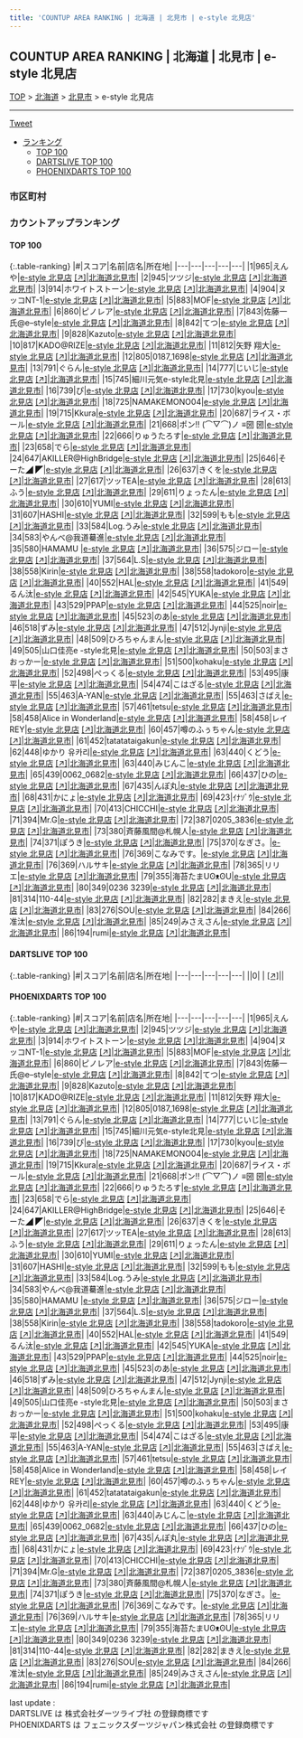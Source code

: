 ```yaml
---
title: 'COUNTUP AREA RANKING | 北海道 | 北見市 | e-style 北見店'
---
```

## COUNTUP AREA RANKING | 北海道 | 北見市 | e-style 北見店

[TOP](/darts/rank/) > [北海道](/darts/rank/北海道/) > [北見市](/darts/rank/北海道/北見市/) > e-style 北見店

___

<a href="https://twitter.com/share?ref_src=twsrc%5Etfw" data-text="COUNTUP AREA RANKING | 北海道北見市e-style 北見店" class="twitter-share-button" data-hashtags="DARTSLIVE,PHOENIXDARTS,darts,ダーツ" data-show-count="false">Tweet</a>

* [ランキング](#カウントアップランキング)
    * [TOP 100](#top-100)
    * [DARTSLIVE TOP 100](#dartslive-top-100)
    * [PHOENIXDARTS TOP 100](#phoenixdarts-top-100)

### 市区町村

<ul>

</ul>

### カウントアップランキング

#### TOP 100



{:.table-ranking}
|#|スコア|名前|店名|所在地|
|---|---|---|---|---|
|1|965|<span class="rank-name-pd">えんや</span>|<a href="/darts/rank/shops/10579.html">e-style 北見店</a> <a href="https://vs.phoenixdarts.com/jp/shop/shopDetailInfo/s_10579?s_seq=10579">[↗]</a>|<a href="/darts/rank/北海道/北見市">北海道北見市</a>|
|2|945|<span class="rank-name-pd">ツツジ</span>|<a href="/darts/rank/shops/10579.html">e-style 北見店</a> <a href="https://vs.phoenixdarts.com/jp/shop/shopDetailInfo/s_10579?s_seq=10579">[↗]</a>|<a href="/darts/rank/北海道/北見市">北海道北見市</a>|
|3|914|<span class="rank-name-pd">ホワイトストーン</span>|<a href="/darts/rank/shops/10579.html">e-style 北見店</a> <a href="https://vs.phoenixdarts.com/jp/shop/shopDetailInfo/s_10579?s_seq=10579">[↗]</a>|<a href="/darts/rank/北海道/北見市">北海道北見市</a>|
|4|904|<span class="rank-name-pd">ヌッコNT-1</span>|<a href="/darts/rank/shops/10579.html">e-style 北見店</a> <a href="https://vs.phoenixdarts.com/jp/shop/shopDetailInfo/s_10579?s_seq=10579">[↗]</a>|<a href="/darts/rank/北海道/北見市">北海道北見市</a>|
|5|883|<span class="rank-name-pd">MOF</span>|<a href="/darts/rank/shops/10579.html">e-style 北見店</a> <a href="https://vs.phoenixdarts.com/jp/shop/shopDetailInfo/s_10579?s_seq=10579">[↗]</a>|<a href="/darts/rank/北海道/北見市">北海道北見市</a>|
|6|860|<span class="rank-name-pd">ピノレア</span>|<a href="/darts/rank/shops/10579.html">e-style 北見店</a> <a href="https://vs.phoenixdarts.com/jp/shop/shopDetailInfo/s_10579?s_seq=10579">[↗]</a>|<a href="/darts/rank/北海道/北見市">北海道北見市</a>|
|7|843|<span class="rank-name-pd">佐藤一氏@e–style</span>|<a href="/darts/rank/shops/10579.html">e-style 北見店</a> <a href="https://vs.phoenixdarts.com/jp/shop/shopDetailInfo/s_10579?s_seq=10579">[↗]</a>|<a href="/darts/rank/北海道/北見市">北海道北見市</a>|
|8|842|<span class="rank-name-pd">てつ</span>|<a href="/darts/rank/shops/10579.html">e-style 北見店</a> <a href="https://vs.phoenixdarts.com/jp/shop/shopDetailInfo/s_10579?s_seq=10579">[↗]</a>|<a href="/darts/rank/北海道/北見市">北海道北見市</a>|
|9|828|<span class="rank-name-pd">Kazuto</span>|<a href="/darts/rank/shops/10579.html">e-style 北見店</a> <a href="https://vs.phoenixdarts.com/jp/shop/shopDetailInfo/s_10579?s_seq=10579">[↗]</a>|<a href="/darts/rank/北海道/北見市">北海道北見市</a>|
|10|817|<span class="rank-name-pd">KADO@RIZE</span>|<a href="/darts/rank/shops/10579.html">e-style 北見店</a> <a href="https://vs.phoenixdarts.com/jp/shop/shopDetailInfo/s_10579?s_seq=10579">[↗]</a>|<a href="/darts/rank/北海道/北見市">北海道北見市</a>|
|11|812|<span class="rank-name-pd"><span class="pro-icon-pd"></span>矢野 翔大</span>|<a href="/darts/rank/shops/10579.html">e-style 北見店</a> <a href="https://vs.phoenixdarts.com/jp/shop/shopDetailInfo/s_10579?s_seq=10579">[↗]</a>|<a href="/darts/rank/北海道/北見市">北海道北見市</a>|
|12|805|<span class="rank-name-pd">0187_1698</span>|<a href="/darts/rank/shops/10579.html">e-style 北見店</a> <a href="https://vs.phoenixdarts.com/jp/shop/shopDetailInfo/s_10579?s_seq=10579">[↗]</a>|<a href="/darts/rank/北海道/北見市">北海道北見市</a>|
|13|791|<span class="rank-name-pd">ぐらん</span>|<a href="/darts/rank/shops/10579.html">e-style 北見店</a> <a href="https://vs.phoenixdarts.com/jp/shop/shopDetailInfo/s_10579?s_seq=10579">[↗]</a>|<a href="/darts/rank/北海道/北見市">北海道北見市</a>|
|14|777|<span class="rank-name-pd">じいじ</span>|<a href="/darts/rank/shops/10579.html">e-style 北見店</a> <a href="https://vs.phoenixdarts.com/jp/shop/shopDetailInfo/s_10579?s_seq=10579">[↗]</a>|<a href="/darts/rank/北海道/北見市">北海道北見市</a>|
|15|745|<span class="rank-name-pd">細川元気e-style北見</span>|<a href="/darts/rank/shops/10579.html">e-style 北見店</a> <a href="https://vs.phoenixdarts.com/jp/shop/shopDetailInfo/s_10579?s_seq=10579">[↗]</a>|<a href="/darts/rank/北海道/北見市">北海道北見市</a>|
|16|739|<span class="rank-name-pd">ぴ</span>|<a href="/darts/rank/shops/10579.html">e-style 北見店</a> <a href="https://vs.phoenixdarts.com/jp/shop/shopDetailInfo/s_10579?s_seq=10579">[↗]</a>|<a href="/darts/rank/北海道/北見市">北海道北見市</a>|
|17|730|<span class="rank-name-pd">kyou</span>|<a href="/darts/rank/shops/10579.html">e-style 北見店</a> <a href="https://vs.phoenixdarts.com/jp/shop/shopDetailInfo/s_10579?s_seq=10579">[↗]</a>|<a href="/darts/rank/北海道/北見市">北海道北見市</a>|
|18|725|<span class="rank-name-pd">NAMAKEMONO04</span>|<a href="/darts/rank/shops/10579.html">e-style 北見店</a> <a href="https://vs.phoenixdarts.com/jp/shop/shopDetailInfo/s_10579?s_seq=10579">[↗]</a>|<a href="/darts/rank/北海道/北見市">北海道北見市</a>|
|19|715|<span class="rank-name-pd">Kkura</span>|<a href="/darts/rank/shops/10579.html">e-style 北見店</a> <a href="https://vs.phoenixdarts.com/jp/shop/shopDetailInfo/s_10579?s_seq=10579">[↗]</a>|<a href="/darts/rank/北海道/北見市">北海道北見市</a>|
|20|687|<span class="rank-name-pd">ライス・ボール</span>|<a href="/darts/rank/shops/10579.html">e-style 北見店</a> <a href="https://vs.phoenixdarts.com/jp/shop/shopDetailInfo/s_10579?s_seq=10579">[↗]</a>|<a href="/darts/rank/北海道/北見市">北海道北見市</a>|
|21|668|<span class="rank-name-pd">ポン!! (⌒▽⌒)ノ ≡圀 圀</span>|<a href="/darts/rank/shops/10579.html">e-style 北見店</a> <a href="https://vs.phoenixdarts.com/jp/shop/shopDetailInfo/s_10579?s_seq=10579">[↗]</a>|<a href="/darts/rank/北海道/北見市">北海道北見市</a>|
|22|666|<span class="rank-name-pd">りゅうたろす</span>|<a href="/darts/rank/shops/10579.html">e-style 北見店</a> <a href="https://vs.phoenixdarts.com/jp/shop/shopDetailInfo/s_10579?s_seq=10579">[↗]</a>|<a href="/darts/rank/北海道/北見市">北海道北見市</a>|
|23|658|<span class="rank-name-pd">でら</span>|<a href="/darts/rank/shops/10579.html">e-style 北見店</a> <a href="https://vs.phoenixdarts.com/jp/shop/shopDetailInfo/s_10579?s_seq=10579">[↗]</a>|<a href="/darts/rank/北海道/北見市">北海道北見市</a>|
|24|647|<span class="rank-name-pd">AKILLER@HighBridge</span>|<a href="/darts/rank/shops/10579.html">e-style 北見店</a> <a href="https://vs.phoenixdarts.com/jp/shop/shopDetailInfo/s_10579?s_seq=10579">[↗]</a>|<a href="/darts/rank/北海道/北見市">北海道北見市</a>|
|25|646|<span class="rank-name-pd">そーた◢ ◤</span>|<a href="/darts/rank/shops/10579.html">e-style 北見店</a> <a href="https://vs.phoenixdarts.com/jp/shop/shopDetailInfo/s_10579?s_seq=10579">[↗]</a>|<a href="/darts/rank/北海道/北見市">北海道北見市</a>|
|26|637|<span class="rank-name-pd">きくを</span>|<a href="/darts/rank/shops/10579.html">e-style 北見店</a> <a href="https://vs.phoenixdarts.com/jp/shop/shopDetailInfo/s_10579?s_seq=10579">[↗]</a>|<a href="/darts/rank/北海道/北見市">北海道北見市</a>|
|27|617|<span class="rank-name-pd">ツッTEA</span>|<a href="/darts/rank/shops/10579.html">e-style 北見店</a> <a href="https://vs.phoenixdarts.com/jp/shop/shopDetailInfo/s_10579?s_seq=10579">[↗]</a>|<a href="/darts/rank/北海道/北見市">北海道北見市</a>|
|28|613|<span class="rank-name-pd">ふう</span>|<a href="/darts/rank/shops/10579.html">e-style 北見店</a> <a href="https://vs.phoenixdarts.com/jp/shop/shopDetailInfo/s_10579?s_seq=10579">[↗]</a>|<a href="/darts/rank/北海道/北見市">北海道北見市</a>|
|29|611|<span class="rank-name-pd">りょったん</span>|<a href="/darts/rank/shops/10579.html">e-style 北見店</a> <a href="https://vs.phoenixdarts.com/jp/shop/shopDetailInfo/s_10579?s_seq=10579">[↗]</a>|<a href="/darts/rank/北海道/北見市">北海道北見市</a>|
|30|610|<span class="rank-name-pd">YUMI</span>|<a href="/darts/rank/shops/10579.html">e-style 北見店</a> <a href="https://vs.phoenixdarts.com/jp/shop/shopDetailInfo/s_10579?s_seq=10579">[↗]</a>|<a href="/darts/rank/北海道/北見市">北海道北見市</a>|
|31|607|<span class="rank-name-pd">HASHI</span>|<a href="/darts/rank/shops/10579.html">e-style 北見店</a> <a href="https://vs.phoenixdarts.com/jp/shop/shopDetailInfo/s_10579?s_seq=10579">[↗]</a>|<a href="/darts/rank/北海道/北見市">北海道北見市</a>|
|32|599|<span class="rank-name-pd">もも</span>|<a href="/darts/rank/shops/10579.html">e-style 北見店</a> <a href="https://vs.phoenixdarts.com/jp/shop/shopDetailInfo/s_10579?s_seq=10579">[↗]</a>|<a href="/darts/rank/北海道/北見市">北海道北見市</a>|
|33|584|<span class="rank-name-pd">Log.うみ</span>|<a href="/darts/rank/shops/10579.html">e-style 北見店</a> <a href="https://vs.phoenixdarts.com/jp/shop/shopDetailInfo/s_10579?s_seq=10579">[↗]</a>|<a href="/darts/rank/北海道/北見市">北海道北見市</a>|
|34|583|<span class="rank-name-pd">やんべ@我道驀進</span>|<a href="/darts/rank/shops/10579.html">e-style 北見店</a> <a href="https://vs.phoenixdarts.com/jp/shop/shopDetailInfo/s_10579?s_seq=10579">[↗]</a>|<a href="/darts/rank/北海道/北見市">北海道北見市</a>|
|35|580|<span class="rank-name-pd">HAMAMU  </span>|<a href="/darts/rank/shops/10579.html">e-style 北見店</a> <a href="https://vs.phoenixdarts.com/jp/shop/shopDetailInfo/s_10579?s_seq=10579">[↗]</a>|<a href="/darts/rank/北海道/北見市">北海道北見市</a>|
|36|575|<span class="rank-name-pd">ジロー</span>|<a href="/darts/rank/shops/10579.html">e-style 北見店</a> <a href="https://vs.phoenixdarts.com/jp/shop/shopDetailInfo/s_10579?s_seq=10579">[↗]</a>|<a href="/darts/rank/北海道/北見市">北海道北見市</a>|
|37|564|<span class="rank-name-pd">L.S</span>|<a href="/darts/rank/shops/10579.html">e-style 北見店</a> <a href="https://vs.phoenixdarts.com/jp/shop/shopDetailInfo/s_10579?s_seq=10579">[↗]</a>|<a href="/darts/rank/北海道/北見市">北海道北見市</a>|
|38|558|<span class="rank-name-pd">Kirin</span>|<a href="/darts/rank/shops/10579.html">e-style 北見店</a> <a href="https://vs.phoenixdarts.com/jp/shop/shopDetailInfo/s_10579?s_seq=10579">[↗]</a>|<a href="/darts/rank/北海道/北見市">北海道北見市</a>|
|38|558|<span class="rank-name-pd">tadokoro</span>|<a href="/darts/rank/shops/10579.html">e-style 北見店</a> <a href="https://vs.phoenixdarts.com/jp/shop/shopDetailInfo/s_10579?s_seq=10579">[↗]</a>|<a href="/darts/rank/北海道/北見市">北海道北見市</a>|
|40|552|<span class="rank-name-pd">HAL</span>|<a href="/darts/rank/shops/10579.html">e-style 北見店</a> <a href="https://vs.phoenixdarts.com/jp/shop/shopDetailInfo/s_10579?s_seq=10579">[↗]</a>|<a href="/darts/rank/北海道/北見市">北海道北見市</a>|
|41|549|<span class="rank-name-pd">るん汰</span>|<a href="/darts/rank/shops/10579.html">e-style 北見店</a> <a href="https://vs.phoenixdarts.com/jp/shop/shopDetailInfo/s_10579?s_seq=10579">[↗]</a>|<a href="/darts/rank/北海道/北見市">北海道北見市</a>|
|42|545|<span class="rank-name-pd">YUKA</span>|<a href="/darts/rank/shops/10579.html">e-style 北見店</a> <a href="https://vs.phoenixdarts.com/jp/shop/shopDetailInfo/s_10579?s_seq=10579">[↗]</a>|<a href="/darts/rank/北海道/北見市">北海道北見市</a>|
|43|529|<span class="rank-name-pd">PPAP</span>|<a href="/darts/rank/shops/10579.html">e-style 北見店</a> <a href="https://vs.phoenixdarts.com/jp/shop/shopDetailInfo/s_10579?s_seq=10579">[↗]</a>|<a href="/darts/rank/北海道/北見市">北海道北見市</a>|
|44|525|<span class="rank-name-pd">noir</span>|<a href="/darts/rank/shops/10579.html">e-style 北見店</a> <a href="https://vs.phoenixdarts.com/jp/shop/shopDetailInfo/s_10579?s_seq=10579">[↗]</a>|<a href="/darts/rank/北海道/北見市">北海道北見市</a>|
|45|523|<span class="rank-name-pd">のあ</span>|<a href="/darts/rank/shops/10579.html">e-style 北見店</a> <a href="https://vs.phoenixdarts.com/jp/shop/shopDetailInfo/s_10579?s_seq=10579">[↗]</a>|<a href="/darts/rank/北海道/北見市">北海道北見市</a>|
|46|518|<span class="rank-name-pd">ずみ</span>|<a href="/darts/rank/shops/10579.html">e-style 北見店</a> <a href="https://vs.phoenixdarts.com/jp/shop/shopDetailInfo/s_10579?s_seq=10579">[↗]</a>|<a href="/darts/rank/北海道/北見市">北海道北見市</a>|
|47|512|<span class="rank-name-pd">Jynji</span>|<a href="/darts/rank/shops/10579.html">e-style 北見店</a> <a href="https://vs.phoenixdarts.com/jp/shop/shopDetailInfo/s_10579?s_seq=10579">[↗]</a>|<a href="/darts/rank/北海道/北見市">北海道北見市</a>|
|48|509|<span class="rank-name-pd">ひろちゃんまん</span>|<a href="/darts/rank/shops/10579.html">e-style 北見店</a> <a href="https://vs.phoenixdarts.com/jp/shop/shopDetailInfo/s_10579?s_seq=10579">[↗]</a>|<a href="/darts/rank/北海道/北見市">北海道北見市</a>|
|49|505|<span class="rank-name-pd">山口佳亮e -style北見</span>|<a href="/darts/rank/shops/10579.html">e-style 北見店</a> <a href="https://vs.phoenixdarts.com/jp/shop/shopDetailInfo/s_10579?s_seq=10579">[↗]</a>|<a href="/darts/rank/北海道/北見市">北海道北見市</a>|
|50|503|<span class="rank-name-pd">まさおっかー</span>|<a href="/darts/rank/shops/10579.html">e-style 北見店</a> <a href="https://vs.phoenixdarts.com/jp/shop/shopDetailInfo/s_10579?s_seq=10579">[↗]</a>|<a href="/darts/rank/北海道/北見市">北海道北見市</a>|
|51|500|<span class="rank-name-pd">kohaku</span>|<a href="/darts/rank/shops/10579.html">e-style 北見店</a> <a href="https://vs.phoenixdarts.com/jp/shop/shopDetailInfo/s_10579?s_seq=10579">[↗]</a>|<a href="/darts/rank/北海道/北見市">北海道北見市</a>|
|52|498|<span class="rank-name-pd">ぺっくる</span>|<a href="/darts/rank/shops/10579.html">e-style 北見店</a> <a href="https://vs.phoenixdarts.com/jp/shop/shopDetailInfo/s_10579?s_seq=10579">[↗]</a>|<a href="/darts/rank/北海道/北見市">北海道北見市</a>|
|53|495|<span class="rank-name-pd">康平</span>|<a href="/darts/rank/shops/10579.html">e-style 北見店</a> <a href="https://vs.phoenixdarts.com/jp/shop/shopDetailInfo/s_10579?s_seq=10579">[↗]</a>|<a href="/darts/rank/北海道/北見市">北海道北見市</a>|
|54|474|<span class="rank-name-pd">こはざる</span>|<a href="/darts/rank/shops/10579.html">e-style 北見店</a> <a href="https://vs.phoenixdarts.com/jp/shop/shopDetailInfo/s_10579?s_seq=10579">[↗]</a>|<a href="/darts/rank/北海道/北見市">北海道北見市</a>|
|55|463|<span class="rank-name-pd">A-YAN</span>|<a href="/darts/rank/shops/10579.html">e-style 北見店</a> <a href="https://vs.phoenixdarts.com/jp/shop/shopDetailInfo/s_10579?s_seq=10579">[↗]</a>|<a href="/darts/rank/北海道/北見市">北海道北見市</a>|
|55|463|<span class="rank-name-pd">さばえ</span>|<a href="/darts/rank/shops/10579.html">e-style 北見店</a> <a href="https://vs.phoenixdarts.com/jp/shop/shopDetailInfo/s_10579?s_seq=10579">[↗]</a>|<a href="/darts/rank/北海道/北見市">北海道北見市</a>|
|57|461|<span class="rank-name-pd">tetsu</span>|<a href="/darts/rank/shops/10579.html">e-style 北見店</a> <a href="https://vs.phoenixdarts.com/jp/shop/shopDetailInfo/s_10579?s_seq=10579">[↗]</a>|<a href="/darts/rank/北海道/北見市">北海道北見市</a>|
|58|458|<span class="rank-name-pd">Alice in Wonderland</span>|<a href="/darts/rank/shops/10579.html">e-style 北見店</a> <a href="https://vs.phoenixdarts.com/jp/shop/shopDetailInfo/s_10579?s_seq=10579">[↗]</a>|<a href="/darts/rank/北海道/北見市">北海道北見市</a>|
|58|458|<span class="rank-name-pd">レイREY</span>|<a href="/darts/rank/shops/10579.html">e-style 北見店</a> <a href="https://vs.phoenixdarts.com/jp/shop/shopDetailInfo/s_10579?s_seq=10579">[↗]</a>|<a href="/darts/rank/北海道/北見市">北海道北見市</a>|
|60|457|<span class="rank-name-pd">噂のふぅちゃん</span>|<a href="/darts/rank/shops/10579.html">e-style 北見店</a> <a href="https://vs.phoenixdarts.com/jp/shop/shopDetailInfo/s_10579?s_seq=10579">[↗]</a>|<a href="/darts/rank/北海道/北見市">北海道北見市</a>|
|61|452|<span class="rank-name-pd">tatatataigakun</span>|<a href="/darts/rank/shops/10579.html">e-style 北見店</a> <a href="https://vs.phoenixdarts.com/jp/shop/shopDetailInfo/s_10579?s_seq=10579">[↗]</a>|<a href="/darts/rank/北海道/北見市">北海道北見市</a>|
|62|448|<span class="rank-name-pd">ゆかり 유카리</span>|<a href="/darts/rank/shops/10579.html">e-style 北見店</a> <a href="https://vs.phoenixdarts.com/jp/shop/shopDetailInfo/s_10579?s_seq=10579">[↗]</a>|<a href="/darts/rank/北海道/北見市">北海道北見市</a>|
|63|440|<span class="rank-name-pd">くどう</span>|<a href="/darts/rank/shops/10579.html">e-style 北見店</a> <a href="https://vs.phoenixdarts.com/jp/shop/shopDetailInfo/s_10579?s_seq=10579">[↗]</a>|<a href="/darts/rank/北海道/北見市">北海道北見市</a>|
|63|440|<span class="rank-name-pd">みじんこ</span>|<a href="/darts/rank/shops/10579.html">e-style 北見店</a> <a href="https://vs.phoenixdarts.com/jp/shop/shopDetailInfo/s_10579?s_seq=10579">[↗]</a>|<a href="/darts/rank/北海道/北見市">北海道北見市</a>|
|65|439|<span class="rank-name-pd">0062_0682</span>|<a href="/darts/rank/shops/10579.html">e-style 北見店</a> <a href="https://vs.phoenixdarts.com/jp/shop/shopDetailInfo/s_10579?s_seq=10579">[↗]</a>|<a href="/darts/rank/北海道/北見市">北海道北見市</a>|
|66|437|<span class="rank-name-pd">ひの</span>|<a href="/darts/rank/shops/10579.html">e-style 北見店</a> <a href="https://vs.phoenixdarts.com/jp/shop/shopDetailInfo/s_10579?s_seq=10579">[↗]</a>|<a href="/darts/rank/北海道/北見市">北海道北見市</a>|
|67|435|<span class="rank-name-pd">んぽ丸</span>|<a href="/darts/rank/shops/10579.html">e-style 北見店</a> <a href="https://vs.phoenixdarts.com/jp/shop/shopDetailInfo/s_10579?s_seq=10579">[↗]</a>|<a href="/darts/rank/北海道/北見市">北海道北見市</a>|
|68|431|<span class="rank-name-pd">かにょ</span>|<a href="/darts/rank/shops/10579.html">e-style 北見店</a> <a href="https://vs.phoenixdarts.com/jp/shop/shopDetailInfo/s_10579?s_seq=10579">[↗]</a>|<a href="/darts/rank/北海道/北見市">北海道北見市</a>|
|69|423|<span class="rank-name-pd">ｲﾅｿﾞｳ</span>|<a href="/darts/rank/shops/10579.html">e-style 北見店</a> <a href="https://vs.phoenixdarts.com/jp/shop/shopDetailInfo/s_10579?s_seq=10579">[↗]</a>|<a href="/darts/rank/北海道/北見市">北海道北見市</a>|
|70|413|<span class="rank-name-pd">CHICCHI</span>|<a href="/darts/rank/shops/10579.html">e-style 北見店</a> <a href="https://vs.phoenixdarts.com/jp/shop/shopDetailInfo/s_10579?s_seq=10579">[↗]</a>|<a href="/darts/rank/北海道/北見市">北海道北見市</a>|
|71|394|<span class="rank-name-pd">Mr.G</span>|<a href="/darts/rank/shops/10579.html">e-style 北見店</a> <a href="https://vs.phoenixdarts.com/jp/shop/shopDetailInfo/s_10579?s_seq=10579">[↗]</a>|<a href="/darts/rank/北海道/北見市">北海道北見市</a>|
|72|387|<span class="rank-name-pd">0205_3836</span>|<a href="/darts/rank/shops/10579.html">e-style 北見店</a> <a href="https://vs.phoenixdarts.com/jp/shop/shopDetailInfo/s_10579?s_seq=10579">[↗]</a>|<a href="/darts/rank/北海道/北見市">北海道北見市</a>|
|73|380|<span class="rank-name-pd">斉藤風間@札幌人</span>|<a href="/darts/rank/shops/10579.html">e-style 北見店</a> <a href="https://vs.phoenixdarts.com/jp/shop/shopDetailInfo/s_10579?s_seq=10579">[↗]</a>|<a href="/darts/rank/北海道/北見市">北海道北見市</a>|
|74|371|<span class="rank-name-pd">ぽうき</span>|<a href="/darts/rank/shops/10579.html">e-style 北見店</a> <a href="https://vs.phoenixdarts.com/jp/shop/shopDetailInfo/s_10579?s_seq=10579">[↗]</a>|<a href="/darts/rank/北海道/北見市">北海道北見市</a>|
|75|370|<span class="rank-name-pd">なぎさ。</span>|<a href="/darts/rank/shops/10579.html">e-style 北見店</a> <a href="https://vs.phoenixdarts.com/jp/shop/shopDetailInfo/s_10579?s_seq=10579">[↗]</a>|<a href="/darts/rank/北海道/北見市">北海道北見市</a>|
|76|369|<span class="rank-name-pd">こなみです。</span>|<a href="/darts/rank/shops/10579.html">e-style 北見店</a> <a href="https://vs.phoenixdarts.com/jp/shop/shopDetailInfo/s_10579?s_seq=10579">[↗]</a>|<a href="/darts/rank/北海道/北見市">北海道北見市</a>|
|76|369|<span class="rank-name-pd">ハルサキ</span>|<a href="/darts/rank/shops/10579.html">e-style 北見店</a> <a href="https://vs.phoenixdarts.com/jp/shop/shopDetailInfo/s_10579?s_seq=10579">[↗]</a>|<a href="/darts/rank/北海道/北見市">北海道北見市</a>|
|78|365|<span class="rank-name-pd">リリエ</span>|<a href="/darts/rank/shops/10579.html">e-style 北見店</a> <a href="https://vs.phoenixdarts.com/jp/shop/shopDetailInfo/s_10579?s_seq=10579">[↗]</a>|<a href="/darts/rank/北海道/北見市">北海道北見市</a>|
|79|355|<span class="rank-name-pd">海苔たまUʘᴥʘU</span>|<a href="/darts/rank/shops/10579.html">e-style 北見店</a> <a href="https://vs.phoenixdarts.com/jp/shop/shopDetailInfo/s_10579?s_seq=10579">[↗]</a>|<a href="/darts/rank/北海道/北見市">北海道北見市</a>|
|80|349|<span class="rank-name-pd">0236 3239</span>|<a href="/darts/rank/shops/10579.html">e-style 北見店</a> <a href="https://vs.phoenixdarts.com/jp/shop/shopDetailInfo/s_10579?s_seq=10579">[↗]</a>|<a href="/darts/rank/北海道/北見市">北海道北見市</a>|
|81|314|<span class="rank-name-pd">110-44</span>|<a href="/darts/rank/shops/10579.html">e-style 北見店</a> <a href="https://vs.phoenixdarts.com/jp/shop/shopDetailInfo/s_10579?s_seq=10579">[↗]</a>|<a href="/darts/rank/北海道/北見市">北海道北見市</a>|
|82|282|<span class="rank-name-pd">まきえ</span>|<a href="/darts/rank/shops/10579.html">e-style 北見店</a> <a href="https://vs.phoenixdarts.com/jp/shop/shopDetailInfo/s_10579?s_seq=10579">[↗]</a>|<a href="/darts/rank/北海道/北見市">北海道北見市</a>|
|83|276|<span class="rank-name-pd">SOU</span>|<a href="/darts/rank/shops/10579.html">e-style 北見店</a> <a href="https://vs.phoenixdarts.com/jp/shop/shopDetailInfo/s_10579?s_seq=10579">[↗]</a>|<a href="/darts/rank/北海道/北見市">北海道北見市</a>|
|84|266|<span class="rank-name-pd">准汰</span>|<a href="/darts/rank/shops/10579.html">e-style 北見店</a> <a href="https://vs.phoenixdarts.com/jp/shop/shopDetailInfo/s_10579?s_seq=10579">[↗]</a>|<a href="/darts/rank/北海道/北見市">北海道北見市</a>|
|85|249|<span class="rank-name-pd">みさえさん</span>|<a href="/darts/rank/shops/10579.html">e-style 北見店</a> <a href="https://vs.phoenixdarts.com/jp/shop/shopDetailInfo/s_10579?s_seq=10579">[↗]</a>|<a href="/darts/rank/北海道/北見市">北海道北見市</a>|
|86|194|<span class="rank-name-pd">rumi</span>|<a href="/darts/rank/shops/10579.html">e-style 北見店</a> <a href="https://vs.phoenixdarts.com/jp/shop/shopDetailInfo/s_10579?s_seq=10579">[↗]</a>|<a href="/darts/rank/北海道/北見市">北海道北見市</a>|


#### DARTSLIVE TOP 100



{:.table-ranking}
|#|スコア|名前|店名|所在地|
|---|---|---|---|---|
||0|<span class="rank-name-dl"> </span>|<a href="/darts/rank/shops/.html"></a> <a href="">[↗]</a>|<a href="/darts/rank//"></a>|


#### PHOENIXDARTS TOP 100



{:.table-ranking}
|#|スコア|名前|店名|所在地|
|---|---|---|---|---|
|1|965|<span class="rank-name-pd">えんや</span>|<a href="/darts/rank/shops/10579.html">e-style 北見店</a> <a href="https://vs.phoenixdarts.com/jp/shop/shopDetailInfo/s_10579?s_seq=10579">[↗]</a>|<a href="/darts/rank/北海道/北見市">北海道北見市</a>|
|2|945|<span class="rank-name-pd">ツツジ</span>|<a href="/darts/rank/shops/10579.html">e-style 北見店</a> <a href="https://vs.phoenixdarts.com/jp/shop/shopDetailInfo/s_10579?s_seq=10579">[↗]</a>|<a href="/darts/rank/北海道/北見市">北海道北見市</a>|
|3|914|<span class="rank-name-pd">ホワイトストーン</span>|<a href="/darts/rank/shops/10579.html">e-style 北見店</a> <a href="https://vs.phoenixdarts.com/jp/shop/shopDetailInfo/s_10579?s_seq=10579">[↗]</a>|<a href="/darts/rank/北海道/北見市">北海道北見市</a>|
|4|904|<span class="rank-name-pd">ヌッコNT-1</span>|<a href="/darts/rank/shops/10579.html">e-style 北見店</a> <a href="https://vs.phoenixdarts.com/jp/shop/shopDetailInfo/s_10579?s_seq=10579">[↗]</a>|<a href="/darts/rank/北海道/北見市">北海道北見市</a>|
|5|883|<span class="rank-name-pd">MOF</span>|<a href="/darts/rank/shops/10579.html">e-style 北見店</a> <a href="https://vs.phoenixdarts.com/jp/shop/shopDetailInfo/s_10579?s_seq=10579">[↗]</a>|<a href="/darts/rank/北海道/北見市">北海道北見市</a>|
|6|860|<span class="rank-name-pd">ピノレア</span>|<a href="/darts/rank/shops/10579.html">e-style 北見店</a> <a href="https://vs.phoenixdarts.com/jp/shop/shopDetailInfo/s_10579?s_seq=10579">[↗]</a>|<a href="/darts/rank/北海道/北見市">北海道北見市</a>|
|7|843|<span class="rank-name-pd">佐藤一氏@e–style</span>|<a href="/darts/rank/shops/10579.html">e-style 北見店</a> <a href="https://vs.phoenixdarts.com/jp/shop/shopDetailInfo/s_10579?s_seq=10579">[↗]</a>|<a href="/darts/rank/北海道/北見市">北海道北見市</a>|
|8|842|<span class="rank-name-pd">てつ</span>|<a href="/darts/rank/shops/10579.html">e-style 北見店</a> <a href="https://vs.phoenixdarts.com/jp/shop/shopDetailInfo/s_10579?s_seq=10579">[↗]</a>|<a href="/darts/rank/北海道/北見市">北海道北見市</a>|
|9|828|<span class="rank-name-pd">Kazuto</span>|<a href="/darts/rank/shops/10579.html">e-style 北見店</a> <a href="https://vs.phoenixdarts.com/jp/shop/shopDetailInfo/s_10579?s_seq=10579">[↗]</a>|<a href="/darts/rank/北海道/北見市">北海道北見市</a>|
|10|817|<span class="rank-name-pd">KADO@RIZE</span>|<a href="/darts/rank/shops/10579.html">e-style 北見店</a> <a href="https://vs.phoenixdarts.com/jp/shop/shopDetailInfo/s_10579?s_seq=10579">[↗]</a>|<a href="/darts/rank/北海道/北見市">北海道北見市</a>|
|11|812|<span class="rank-name-pd"><span class="pro-icon-pd"></span>矢野 翔大</span>|<a href="/darts/rank/shops/10579.html">e-style 北見店</a> <a href="https://vs.phoenixdarts.com/jp/shop/shopDetailInfo/s_10579?s_seq=10579">[↗]</a>|<a href="/darts/rank/北海道/北見市">北海道北見市</a>|
|12|805|<span class="rank-name-pd">0187_1698</span>|<a href="/darts/rank/shops/10579.html">e-style 北見店</a> <a href="https://vs.phoenixdarts.com/jp/shop/shopDetailInfo/s_10579?s_seq=10579">[↗]</a>|<a href="/darts/rank/北海道/北見市">北海道北見市</a>|
|13|791|<span class="rank-name-pd">ぐらん</span>|<a href="/darts/rank/shops/10579.html">e-style 北見店</a> <a href="https://vs.phoenixdarts.com/jp/shop/shopDetailInfo/s_10579?s_seq=10579">[↗]</a>|<a href="/darts/rank/北海道/北見市">北海道北見市</a>|
|14|777|<span class="rank-name-pd">じいじ</span>|<a href="/darts/rank/shops/10579.html">e-style 北見店</a> <a href="https://vs.phoenixdarts.com/jp/shop/shopDetailInfo/s_10579?s_seq=10579">[↗]</a>|<a href="/darts/rank/北海道/北見市">北海道北見市</a>|
|15|745|<span class="rank-name-pd">細川元気e-style北見</span>|<a href="/darts/rank/shops/10579.html">e-style 北見店</a> <a href="https://vs.phoenixdarts.com/jp/shop/shopDetailInfo/s_10579?s_seq=10579">[↗]</a>|<a href="/darts/rank/北海道/北見市">北海道北見市</a>|
|16|739|<span class="rank-name-pd">ぴ</span>|<a href="/darts/rank/shops/10579.html">e-style 北見店</a> <a href="https://vs.phoenixdarts.com/jp/shop/shopDetailInfo/s_10579?s_seq=10579">[↗]</a>|<a href="/darts/rank/北海道/北見市">北海道北見市</a>|
|17|730|<span class="rank-name-pd">kyou</span>|<a href="/darts/rank/shops/10579.html">e-style 北見店</a> <a href="https://vs.phoenixdarts.com/jp/shop/shopDetailInfo/s_10579?s_seq=10579">[↗]</a>|<a href="/darts/rank/北海道/北見市">北海道北見市</a>|
|18|725|<span class="rank-name-pd">NAMAKEMONO04</span>|<a href="/darts/rank/shops/10579.html">e-style 北見店</a> <a href="https://vs.phoenixdarts.com/jp/shop/shopDetailInfo/s_10579?s_seq=10579">[↗]</a>|<a href="/darts/rank/北海道/北見市">北海道北見市</a>|
|19|715|<span class="rank-name-pd">Kkura</span>|<a href="/darts/rank/shops/10579.html">e-style 北見店</a> <a href="https://vs.phoenixdarts.com/jp/shop/shopDetailInfo/s_10579?s_seq=10579">[↗]</a>|<a href="/darts/rank/北海道/北見市">北海道北見市</a>|
|20|687|<span class="rank-name-pd">ライス・ボール</span>|<a href="/darts/rank/shops/10579.html">e-style 北見店</a> <a href="https://vs.phoenixdarts.com/jp/shop/shopDetailInfo/s_10579?s_seq=10579">[↗]</a>|<a href="/darts/rank/北海道/北見市">北海道北見市</a>|
|21|668|<span class="rank-name-pd">ポン!! (⌒▽⌒)ノ ≡圀 圀</span>|<a href="/darts/rank/shops/10579.html">e-style 北見店</a> <a href="https://vs.phoenixdarts.com/jp/shop/shopDetailInfo/s_10579?s_seq=10579">[↗]</a>|<a href="/darts/rank/北海道/北見市">北海道北見市</a>|
|22|666|<span class="rank-name-pd">りゅうたろす</span>|<a href="/darts/rank/shops/10579.html">e-style 北見店</a> <a href="https://vs.phoenixdarts.com/jp/shop/shopDetailInfo/s_10579?s_seq=10579">[↗]</a>|<a href="/darts/rank/北海道/北見市">北海道北見市</a>|
|23|658|<span class="rank-name-pd">でら</span>|<a href="/darts/rank/shops/10579.html">e-style 北見店</a> <a href="https://vs.phoenixdarts.com/jp/shop/shopDetailInfo/s_10579?s_seq=10579">[↗]</a>|<a href="/darts/rank/北海道/北見市">北海道北見市</a>|
|24|647|<span class="rank-name-pd">AKILLER@HighBridge</span>|<a href="/darts/rank/shops/10579.html">e-style 北見店</a> <a href="https://vs.phoenixdarts.com/jp/shop/shopDetailInfo/s_10579?s_seq=10579">[↗]</a>|<a href="/darts/rank/北海道/北見市">北海道北見市</a>|
|25|646|<span class="rank-name-pd">そーた◢ ◤</span>|<a href="/darts/rank/shops/10579.html">e-style 北見店</a> <a href="https://vs.phoenixdarts.com/jp/shop/shopDetailInfo/s_10579?s_seq=10579">[↗]</a>|<a href="/darts/rank/北海道/北見市">北海道北見市</a>|
|26|637|<span class="rank-name-pd">きくを</span>|<a href="/darts/rank/shops/10579.html">e-style 北見店</a> <a href="https://vs.phoenixdarts.com/jp/shop/shopDetailInfo/s_10579?s_seq=10579">[↗]</a>|<a href="/darts/rank/北海道/北見市">北海道北見市</a>|
|27|617|<span class="rank-name-pd">ツッTEA</span>|<a href="/darts/rank/shops/10579.html">e-style 北見店</a> <a href="https://vs.phoenixdarts.com/jp/shop/shopDetailInfo/s_10579?s_seq=10579">[↗]</a>|<a href="/darts/rank/北海道/北見市">北海道北見市</a>|
|28|613|<span class="rank-name-pd">ふう</span>|<a href="/darts/rank/shops/10579.html">e-style 北見店</a> <a href="https://vs.phoenixdarts.com/jp/shop/shopDetailInfo/s_10579?s_seq=10579">[↗]</a>|<a href="/darts/rank/北海道/北見市">北海道北見市</a>|
|29|611|<span class="rank-name-pd">りょったん</span>|<a href="/darts/rank/shops/10579.html">e-style 北見店</a> <a href="https://vs.phoenixdarts.com/jp/shop/shopDetailInfo/s_10579?s_seq=10579">[↗]</a>|<a href="/darts/rank/北海道/北見市">北海道北見市</a>|
|30|610|<span class="rank-name-pd">YUMI</span>|<a href="/darts/rank/shops/10579.html">e-style 北見店</a> <a href="https://vs.phoenixdarts.com/jp/shop/shopDetailInfo/s_10579?s_seq=10579">[↗]</a>|<a href="/darts/rank/北海道/北見市">北海道北見市</a>|
|31|607|<span class="rank-name-pd">HASHI</span>|<a href="/darts/rank/shops/10579.html">e-style 北見店</a> <a href="https://vs.phoenixdarts.com/jp/shop/shopDetailInfo/s_10579?s_seq=10579">[↗]</a>|<a href="/darts/rank/北海道/北見市">北海道北見市</a>|
|32|599|<span class="rank-name-pd">もも</span>|<a href="/darts/rank/shops/10579.html">e-style 北見店</a> <a href="https://vs.phoenixdarts.com/jp/shop/shopDetailInfo/s_10579?s_seq=10579">[↗]</a>|<a href="/darts/rank/北海道/北見市">北海道北見市</a>|
|33|584|<span class="rank-name-pd">Log.うみ</span>|<a href="/darts/rank/shops/10579.html">e-style 北見店</a> <a href="https://vs.phoenixdarts.com/jp/shop/shopDetailInfo/s_10579?s_seq=10579">[↗]</a>|<a href="/darts/rank/北海道/北見市">北海道北見市</a>|
|34|583|<span class="rank-name-pd">やんべ@我道驀進</span>|<a href="/darts/rank/shops/10579.html">e-style 北見店</a> <a href="https://vs.phoenixdarts.com/jp/shop/shopDetailInfo/s_10579?s_seq=10579">[↗]</a>|<a href="/darts/rank/北海道/北見市">北海道北見市</a>|
|35|580|<span class="rank-name-pd">HAMAMU  </span>|<a href="/darts/rank/shops/10579.html">e-style 北見店</a> <a href="https://vs.phoenixdarts.com/jp/shop/shopDetailInfo/s_10579?s_seq=10579">[↗]</a>|<a href="/darts/rank/北海道/北見市">北海道北見市</a>|
|36|575|<span class="rank-name-pd">ジロー</span>|<a href="/darts/rank/shops/10579.html">e-style 北見店</a> <a href="https://vs.phoenixdarts.com/jp/shop/shopDetailInfo/s_10579?s_seq=10579">[↗]</a>|<a href="/darts/rank/北海道/北見市">北海道北見市</a>|
|37|564|<span class="rank-name-pd">L.S</span>|<a href="/darts/rank/shops/10579.html">e-style 北見店</a> <a href="https://vs.phoenixdarts.com/jp/shop/shopDetailInfo/s_10579?s_seq=10579">[↗]</a>|<a href="/darts/rank/北海道/北見市">北海道北見市</a>|
|38|558|<span class="rank-name-pd">Kirin</span>|<a href="/darts/rank/shops/10579.html">e-style 北見店</a> <a href="https://vs.phoenixdarts.com/jp/shop/shopDetailInfo/s_10579?s_seq=10579">[↗]</a>|<a href="/darts/rank/北海道/北見市">北海道北見市</a>|
|38|558|<span class="rank-name-pd">tadokoro</span>|<a href="/darts/rank/shops/10579.html">e-style 北見店</a> <a href="https://vs.phoenixdarts.com/jp/shop/shopDetailInfo/s_10579?s_seq=10579">[↗]</a>|<a href="/darts/rank/北海道/北見市">北海道北見市</a>|
|40|552|<span class="rank-name-pd">HAL</span>|<a href="/darts/rank/shops/10579.html">e-style 北見店</a> <a href="https://vs.phoenixdarts.com/jp/shop/shopDetailInfo/s_10579?s_seq=10579">[↗]</a>|<a href="/darts/rank/北海道/北見市">北海道北見市</a>|
|41|549|<span class="rank-name-pd">るん汰</span>|<a href="/darts/rank/shops/10579.html">e-style 北見店</a> <a href="https://vs.phoenixdarts.com/jp/shop/shopDetailInfo/s_10579?s_seq=10579">[↗]</a>|<a href="/darts/rank/北海道/北見市">北海道北見市</a>|
|42|545|<span class="rank-name-pd">YUKA</span>|<a href="/darts/rank/shops/10579.html">e-style 北見店</a> <a href="https://vs.phoenixdarts.com/jp/shop/shopDetailInfo/s_10579?s_seq=10579">[↗]</a>|<a href="/darts/rank/北海道/北見市">北海道北見市</a>|
|43|529|<span class="rank-name-pd">PPAP</span>|<a href="/darts/rank/shops/10579.html">e-style 北見店</a> <a href="https://vs.phoenixdarts.com/jp/shop/shopDetailInfo/s_10579?s_seq=10579">[↗]</a>|<a href="/darts/rank/北海道/北見市">北海道北見市</a>|
|44|525|<span class="rank-name-pd">noir</span>|<a href="/darts/rank/shops/10579.html">e-style 北見店</a> <a href="https://vs.phoenixdarts.com/jp/shop/shopDetailInfo/s_10579?s_seq=10579">[↗]</a>|<a href="/darts/rank/北海道/北見市">北海道北見市</a>|
|45|523|<span class="rank-name-pd">のあ</span>|<a href="/darts/rank/shops/10579.html">e-style 北見店</a> <a href="https://vs.phoenixdarts.com/jp/shop/shopDetailInfo/s_10579?s_seq=10579">[↗]</a>|<a href="/darts/rank/北海道/北見市">北海道北見市</a>|
|46|518|<span class="rank-name-pd">ずみ</span>|<a href="/darts/rank/shops/10579.html">e-style 北見店</a> <a href="https://vs.phoenixdarts.com/jp/shop/shopDetailInfo/s_10579?s_seq=10579">[↗]</a>|<a href="/darts/rank/北海道/北見市">北海道北見市</a>|
|47|512|<span class="rank-name-pd">Jynji</span>|<a href="/darts/rank/shops/10579.html">e-style 北見店</a> <a href="https://vs.phoenixdarts.com/jp/shop/shopDetailInfo/s_10579?s_seq=10579">[↗]</a>|<a href="/darts/rank/北海道/北見市">北海道北見市</a>|
|48|509|<span class="rank-name-pd">ひろちゃんまん</span>|<a href="/darts/rank/shops/10579.html">e-style 北見店</a> <a href="https://vs.phoenixdarts.com/jp/shop/shopDetailInfo/s_10579?s_seq=10579">[↗]</a>|<a href="/darts/rank/北海道/北見市">北海道北見市</a>|
|49|505|<span class="rank-name-pd">山口佳亮e -style北見</span>|<a href="/darts/rank/shops/10579.html">e-style 北見店</a> <a href="https://vs.phoenixdarts.com/jp/shop/shopDetailInfo/s_10579?s_seq=10579">[↗]</a>|<a href="/darts/rank/北海道/北見市">北海道北見市</a>|
|50|503|<span class="rank-name-pd">まさおっかー</span>|<a href="/darts/rank/shops/10579.html">e-style 北見店</a> <a href="https://vs.phoenixdarts.com/jp/shop/shopDetailInfo/s_10579?s_seq=10579">[↗]</a>|<a href="/darts/rank/北海道/北見市">北海道北見市</a>|
|51|500|<span class="rank-name-pd">kohaku</span>|<a href="/darts/rank/shops/10579.html">e-style 北見店</a> <a href="https://vs.phoenixdarts.com/jp/shop/shopDetailInfo/s_10579?s_seq=10579">[↗]</a>|<a href="/darts/rank/北海道/北見市">北海道北見市</a>|
|52|498|<span class="rank-name-pd">ぺっくる</span>|<a href="/darts/rank/shops/10579.html">e-style 北見店</a> <a href="https://vs.phoenixdarts.com/jp/shop/shopDetailInfo/s_10579?s_seq=10579">[↗]</a>|<a href="/darts/rank/北海道/北見市">北海道北見市</a>|
|53|495|<span class="rank-name-pd">康平</span>|<a href="/darts/rank/shops/10579.html">e-style 北見店</a> <a href="https://vs.phoenixdarts.com/jp/shop/shopDetailInfo/s_10579?s_seq=10579">[↗]</a>|<a href="/darts/rank/北海道/北見市">北海道北見市</a>|
|54|474|<span class="rank-name-pd">こはざる</span>|<a href="/darts/rank/shops/10579.html">e-style 北見店</a> <a href="https://vs.phoenixdarts.com/jp/shop/shopDetailInfo/s_10579?s_seq=10579">[↗]</a>|<a href="/darts/rank/北海道/北見市">北海道北見市</a>|
|55|463|<span class="rank-name-pd">A-YAN</span>|<a href="/darts/rank/shops/10579.html">e-style 北見店</a> <a href="https://vs.phoenixdarts.com/jp/shop/shopDetailInfo/s_10579?s_seq=10579">[↗]</a>|<a href="/darts/rank/北海道/北見市">北海道北見市</a>|
|55|463|<span class="rank-name-pd">さばえ</span>|<a href="/darts/rank/shops/10579.html">e-style 北見店</a> <a href="https://vs.phoenixdarts.com/jp/shop/shopDetailInfo/s_10579?s_seq=10579">[↗]</a>|<a href="/darts/rank/北海道/北見市">北海道北見市</a>|
|57|461|<span class="rank-name-pd">tetsu</span>|<a href="/darts/rank/shops/10579.html">e-style 北見店</a> <a href="https://vs.phoenixdarts.com/jp/shop/shopDetailInfo/s_10579?s_seq=10579">[↗]</a>|<a href="/darts/rank/北海道/北見市">北海道北見市</a>|
|58|458|<span class="rank-name-pd">Alice in Wonderland</span>|<a href="/darts/rank/shops/10579.html">e-style 北見店</a> <a href="https://vs.phoenixdarts.com/jp/shop/shopDetailInfo/s_10579?s_seq=10579">[↗]</a>|<a href="/darts/rank/北海道/北見市">北海道北見市</a>|
|58|458|<span class="rank-name-pd">レイREY</span>|<a href="/darts/rank/shops/10579.html">e-style 北見店</a> <a href="https://vs.phoenixdarts.com/jp/shop/shopDetailInfo/s_10579?s_seq=10579">[↗]</a>|<a href="/darts/rank/北海道/北見市">北海道北見市</a>|
|60|457|<span class="rank-name-pd">噂のふぅちゃん</span>|<a href="/darts/rank/shops/10579.html">e-style 北見店</a> <a href="https://vs.phoenixdarts.com/jp/shop/shopDetailInfo/s_10579?s_seq=10579">[↗]</a>|<a href="/darts/rank/北海道/北見市">北海道北見市</a>|
|61|452|<span class="rank-name-pd">tatatataigakun</span>|<a href="/darts/rank/shops/10579.html">e-style 北見店</a> <a href="https://vs.phoenixdarts.com/jp/shop/shopDetailInfo/s_10579?s_seq=10579">[↗]</a>|<a href="/darts/rank/北海道/北見市">北海道北見市</a>|
|62|448|<span class="rank-name-pd">ゆかり 유카리</span>|<a href="/darts/rank/shops/10579.html">e-style 北見店</a> <a href="https://vs.phoenixdarts.com/jp/shop/shopDetailInfo/s_10579?s_seq=10579">[↗]</a>|<a href="/darts/rank/北海道/北見市">北海道北見市</a>|
|63|440|<span class="rank-name-pd">くどう</span>|<a href="/darts/rank/shops/10579.html">e-style 北見店</a> <a href="https://vs.phoenixdarts.com/jp/shop/shopDetailInfo/s_10579?s_seq=10579">[↗]</a>|<a href="/darts/rank/北海道/北見市">北海道北見市</a>|
|63|440|<span class="rank-name-pd">みじんこ</span>|<a href="/darts/rank/shops/10579.html">e-style 北見店</a> <a href="https://vs.phoenixdarts.com/jp/shop/shopDetailInfo/s_10579?s_seq=10579">[↗]</a>|<a href="/darts/rank/北海道/北見市">北海道北見市</a>|
|65|439|<span class="rank-name-pd">0062_0682</span>|<a href="/darts/rank/shops/10579.html">e-style 北見店</a> <a href="https://vs.phoenixdarts.com/jp/shop/shopDetailInfo/s_10579?s_seq=10579">[↗]</a>|<a href="/darts/rank/北海道/北見市">北海道北見市</a>|
|66|437|<span class="rank-name-pd">ひの</span>|<a href="/darts/rank/shops/10579.html">e-style 北見店</a> <a href="https://vs.phoenixdarts.com/jp/shop/shopDetailInfo/s_10579?s_seq=10579">[↗]</a>|<a href="/darts/rank/北海道/北見市">北海道北見市</a>|
|67|435|<span class="rank-name-pd">んぽ丸</span>|<a href="/darts/rank/shops/10579.html">e-style 北見店</a> <a href="https://vs.phoenixdarts.com/jp/shop/shopDetailInfo/s_10579?s_seq=10579">[↗]</a>|<a href="/darts/rank/北海道/北見市">北海道北見市</a>|
|68|431|<span class="rank-name-pd">かにょ</span>|<a href="/darts/rank/shops/10579.html">e-style 北見店</a> <a href="https://vs.phoenixdarts.com/jp/shop/shopDetailInfo/s_10579?s_seq=10579">[↗]</a>|<a href="/darts/rank/北海道/北見市">北海道北見市</a>|
|69|423|<span class="rank-name-pd">ｲﾅｿﾞｳ</span>|<a href="/darts/rank/shops/10579.html">e-style 北見店</a> <a href="https://vs.phoenixdarts.com/jp/shop/shopDetailInfo/s_10579?s_seq=10579">[↗]</a>|<a href="/darts/rank/北海道/北見市">北海道北見市</a>|
|70|413|<span class="rank-name-pd">CHICCHI</span>|<a href="/darts/rank/shops/10579.html">e-style 北見店</a> <a href="https://vs.phoenixdarts.com/jp/shop/shopDetailInfo/s_10579?s_seq=10579">[↗]</a>|<a href="/darts/rank/北海道/北見市">北海道北見市</a>|
|71|394|<span class="rank-name-pd">Mr.G</span>|<a href="/darts/rank/shops/10579.html">e-style 北見店</a> <a href="https://vs.phoenixdarts.com/jp/shop/shopDetailInfo/s_10579?s_seq=10579">[↗]</a>|<a href="/darts/rank/北海道/北見市">北海道北見市</a>|
|72|387|<span class="rank-name-pd">0205_3836</span>|<a href="/darts/rank/shops/10579.html">e-style 北見店</a> <a href="https://vs.phoenixdarts.com/jp/shop/shopDetailInfo/s_10579?s_seq=10579">[↗]</a>|<a href="/darts/rank/北海道/北見市">北海道北見市</a>|
|73|380|<span class="rank-name-pd">斉藤風間@札幌人</span>|<a href="/darts/rank/shops/10579.html">e-style 北見店</a> <a href="https://vs.phoenixdarts.com/jp/shop/shopDetailInfo/s_10579?s_seq=10579">[↗]</a>|<a href="/darts/rank/北海道/北見市">北海道北見市</a>|
|74|371|<span class="rank-name-pd">ぽうき</span>|<a href="/darts/rank/shops/10579.html">e-style 北見店</a> <a href="https://vs.phoenixdarts.com/jp/shop/shopDetailInfo/s_10579?s_seq=10579">[↗]</a>|<a href="/darts/rank/北海道/北見市">北海道北見市</a>|
|75|370|<span class="rank-name-pd">なぎさ。</span>|<a href="/darts/rank/shops/10579.html">e-style 北見店</a> <a href="https://vs.phoenixdarts.com/jp/shop/shopDetailInfo/s_10579?s_seq=10579">[↗]</a>|<a href="/darts/rank/北海道/北見市">北海道北見市</a>|
|76|369|<span class="rank-name-pd">こなみです。</span>|<a href="/darts/rank/shops/10579.html">e-style 北見店</a> <a href="https://vs.phoenixdarts.com/jp/shop/shopDetailInfo/s_10579?s_seq=10579">[↗]</a>|<a href="/darts/rank/北海道/北見市">北海道北見市</a>|
|76|369|<span class="rank-name-pd">ハルサキ</span>|<a href="/darts/rank/shops/10579.html">e-style 北見店</a> <a href="https://vs.phoenixdarts.com/jp/shop/shopDetailInfo/s_10579?s_seq=10579">[↗]</a>|<a href="/darts/rank/北海道/北見市">北海道北見市</a>|
|78|365|<span class="rank-name-pd">リリエ</span>|<a href="/darts/rank/shops/10579.html">e-style 北見店</a> <a href="https://vs.phoenixdarts.com/jp/shop/shopDetailInfo/s_10579?s_seq=10579">[↗]</a>|<a href="/darts/rank/北海道/北見市">北海道北見市</a>|
|79|355|<span class="rank-name-pd">海苔たまUʘᴥʘU</span>|<a href="/darts/rank/shops/10579.html">e-style 北見店</a> <a href="https://vs.phoenixdarts.com/jp/shop/shopDetailInfo/s_10579?s_seq=10579">[↗]</a>|<a href="/darts/rank/北海道/北見市">北海道北見市</a>|
|80|349|<span class="rank-name-pd">0236 3239</span>|<a href="/darts/rank/shops/10579.html">e-style 北見店</a> <a href="https://vs.phoenixdarts.com/jp/shop/shopDetailInfo/s_10579?s_seq=10579">[↗]</a>|<a href="/darts/rank/北海道/北見市">北海道北見市</a>|
|81|314|<span class="rank-name-pd">110-44</span>|<a href="/darts/rank/shops/10579.html">e-style 北見店</a> <a href="https://vs.phoenixdarts.com/jp/shop/shopDetailInfo/s_10579?s_seq=10579">[↗]</a>|<a href="/darts/rank/北海道/北見市">北海道北見市</a>|
|82|282|<span class="rank-name-pd">まきえ</span>|<a href="/darts/rank/shops/10579.html">e-style 北見店</a> <a href="https://vs.phoenixdarts.com/jp/shop/shopDetailInfo/s_10579?s_seq=10579">[↗]</a>|<a href="/darts/rank/北海道/北見市">北海道北見市</a>|
|83|276|<span class="rank-name-pd">SOU</span>|<a href="/darts/rank/shops/10579.html">e-style 北見店</a> <a href="https://vs.phoenixdarts.com/jp/shop/shopDetailInfo/s_10579?s_seq=10579">[↗]</a>|<a href="/darts/rank/北海道/北見市">北海道北見市</a>|
|84|266|<span class="rank-name-pd">准汰</span>|<a href="/darts/rank/shops/10579.html">e-style 北見店</a> <a href="https://vs.phoenixdarts.com/jp/shop/shopDetailInfo/s_10579?s_seq=10579">[↗]</a>|<a href="/darts/rank/北海道/北見市">北海道北見市</a>|
|85|249|<span class="rank-name-pd">みさえさん</span>|<a href="/darts/rank/shops/10579.html">e-style 北見店</a> <a href="https://vs.phoenixdarts.com/jp/shop/shopDetailInfo/s_10579?s_seq=10579">[↗]</a>|<a href="/darts/rank/北海道/北見市">北海道北見市</a>|
|86|194|<span class="rank-name-pd">rumi</span>|<a href="/darts/rank/shops/10579.html">e-style 北見店</a> <a href="https://vs.phoenixdarts.com/jp/shop/shopDetailInfo/s_10579?s_seq=10579">[↗]</a>|<a href="/darts/rank/北海道/北見市">北海道北見市</a>|


<div class="footer border-top border-gray-light mt-5 pt-3 text-right text-gray">
    last update : <span style="font-weight: italic" id="foot_last_modified"></span><br />
    DARTSLIVE は 株式会社ダーツライブ社 の登録商標です<br />
    PHOENIXDARTS は フェニックスダーツジャパン株式会社 の登録商標です<br />
</div>

<script src="https://cdnjs.cloudflare.com/ajax/libs/jquery.tablesorter/2.31.3/js/jquery.tablesorter.min.js" integrity="sha512-qzgd5cYSZcosqpzpn7zF2ZId8f/8CHmFKZ8j7mU4OUXTNRd5g+ZHBPsgKEwoqxCtdQvExE5LprwwPAgoicguNg==" crossorigin="anonymous" referrerpolicy="no-referrer"></script>
<link rel="stylesheet" href="https://cdnjs.cloudflare.com/ajax/libs/jquery.tablesorter/2.31.3/css/theme.default.min.css" integrity="sha512-wghhOJkjQX0Lh3NSWvNKeZ0ZpNn+SPVXX1Qyc9OCaogADktxrBiBdKGDoqVUOyhStvMBmJQ8ZdMHiR3wuEq8+w==" crossorigin="anonymous" referrerpolicy="no-referrer" />
<script>
$(function() {
    $(".table-ranking").tablesorter({sortList:[[0, 0]]});
    $("#foot_last_modified").text(formatDate(new Date(document.lastModified), 'yyyy-MM-dd HH:mm:ss'));
});
</script>

<script async src="https://platform.twitter.com/widgets.js" charset="utf-8"></script>